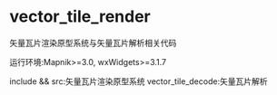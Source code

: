 # vector_tile_render
矢量瓦片渲染原型系统与矢量瓦片解析相关代码

运行环境:Mapnik>=3.0, wxWidgets>=3.1.7

include && src:矢量瓦片渲染原型系统
vector_tile_decode:矢量瓦片解析


